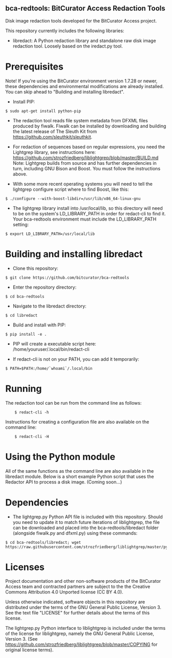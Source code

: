 bca-redtools: BitCurator Access Redaction Tools
-----------------------------------------------

Disk image redaction tools developed for the BitCurator Access project.

This repository currently includes the following libraries:

* libredact: A Python redaction library and standalone raw disk image redaction tool. Loosely based on the iredact.py tool.

# Prerequisites

Note! If you're using the BitCurator environment version 1.7.28 or newer, these dependencies and environmental modifications are already installed. You can skip ahead to "Building and installing libredact".

* Install PIP:
```shell
$ sudo apt-get install python-pip
```
  * The redaction tool reads file system metadata from DFXML files produced by fiwalk. Fiwalk can be installed by downloading and building the latest release of The Sleuth Kit from https://github.com/sleuthkit/sleuthkit.

  * For redaction of sequences based on regular expressions, you need the Lightgrep library, see instructions here:
https://github.com/strozfriedberg/liblightgrep/blob/master/BUILD.md
Note: Lightgrep builds from source and has further dependencies in turn, including GNU Bison and Boost. You must follow the instructions above.
  * With some more recent operating systems you will need to tell the lightgrep configure script where to find Boost, like this:
```shell
$ ./configure --with-boost-libdir=/usr/lib/x86_64-linux-gnu
```
  * The lightgrep library install into /usr/local/lib, so this directory will need to be on the system's LD_LIBRARY_PATH in order for redact-cli to find it. Your bca-redtools environment must include the LD_LIBRARY_PATH setting:
```shell
$ export LD_LIBRARY_PATH=/usr/local/lib
```

# Building and installing libredact
* Clone this repository:
```shell
$ git clone https://github.com/bitcurator/bca-redtools
```
* Enter the repository directory:
```shell
$ cd bca-redtools
```
* Navigate to the libredact directory:
```shell
$ cd libredact
```
* Build and install with PIP:
```shell
$ pip install -e .
```
* PIP will create a executable script here: /home/youruser/.local/bin/redact-cli

* If redact-cli is not on your PATH, you can add it temporarily:
```shell
$ PATH=$PATH:/home/`whoami`/.local/bin
```

# Running

The redaction tool can be run from the command line as follows:
```shell
    $ redact-cli -h
```
Instructions for creating a configuration file are also available on the command line:
```shell
    $ redact-cli -H
```

# Using the Python module

All of the same functions as the command line are also available in the
libredact module. Below is a short example Python script that uses the
Redactor API to process a disk image. (Coming soon...)

# Dependencies

  * The lightgrep.py Python API file is included with this repository. Should you need to update it to match future iterations of liblightgrep, the file can be downloaded and placed into the bca-redtools/libredact folder (alongside fiwalk.py and dfxml.py) using these commands:
```shell
$ cd bca-redtools/libredact; wget https://raw.githubusercontent.com/strozfriedberg/liblightgrep/master/pylightgrep/lightgrep.py
```

# Licenses

Project documentation and other non-software products of the BitCurator Access team and contracted partners are subject to the the Creative Commons Attribution 4.0 Unported license (CC BY 4.0).

Unless otherwise indicated, software objects in this repository are distributed under the terms of the GNU General Public License, Version 3. See the text file "LICENSE" for further details about the terms of this license.

The lightgrep.py Python interface to liblightgrep is included under the terms of the license for liblightgrep, namely the GNU General Public License, Version 3. (See https://github.com/strozfriedberg/liblightgrep/blob/master/COPYING for original license terms).
